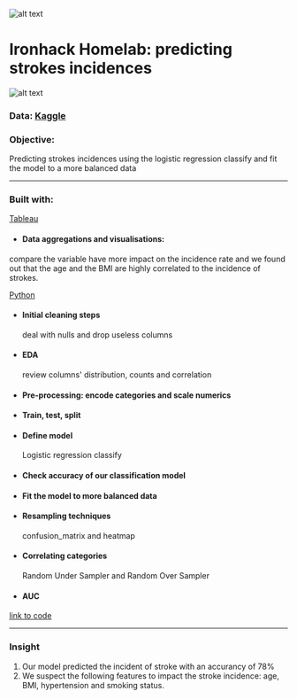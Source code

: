 ![alt text](https://github.com/newgala/IronAngela/blob/main/logo-ironhack-blue.png)
# Ironhack Homelab: predicting strokes incidences
![alt text](https://github.com/newgala/IronAngela/blob/main/stroke%20pic.jpg)
### Data: [Kaggle](https://www.kaggle.com/general/248836)

### Objective:
Predicting strokes incidences using the logistic regression classify and fit the model to a more balanced data
***
### Built with:
[Tableau](https://www.tableau.com/)
* #### Data aggregations and visualisations:
 compare the variable have more impact on the incidence rate and we found out that the age and the BMI are highly correlated to the incidence of strokes.

 [Python](https://www.python.org/)
* #### Initial cleaning steps   
  deal with nulls and drop useless columns
* #### EDA
  review columns' distribution, counts and correlation
* #### Pre-processing: encode categories and scale numerics
* #### Train, test, split
* #### Define model
  Logistic regression classify
* #### Check accuracy of our classification model
* #### Fit the model to more balanced data
* #### Resampling techniques
  confusion_matrix and heatmap
* #### Correlating categories
  Random Under Sampler and Random Over Sampler
* #### AUC

[link to code ](http://localhost:8889/notebooks/Desktop/GitHub/filesforwork/Predicting_strokes_incidences%2008.02.2022.ipynb)

***

### Insight

1. Our model predicted the incident of stroke with an accurancy of 78%
2. We suspect the following features to impact the stroke incidence: age, BMI, hypertension and smoking status.

 
